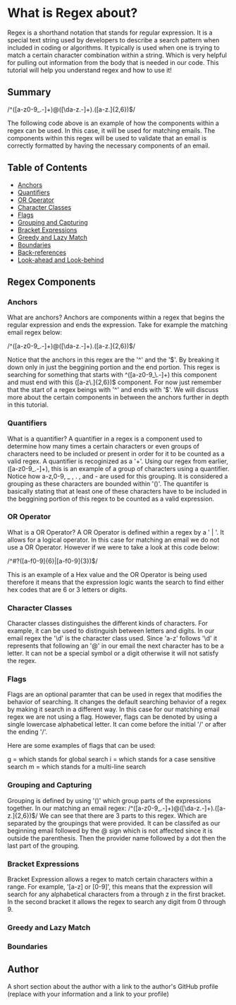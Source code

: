 # What is Regex about?

Regex is a shorthand notation that stands for regular expression.
It is a special text string used by developers to describe a search pattern
when included in coding or algorithms. It typically is used when one is trying
to match a certain character combination within a string. Which is very helpful for pulling out information from the body that is needed in our code. This tutorial will help you understand regex and how to use it!

## Summary

/^([a-z0-9_\.-]+)@([\da-z\.-]+)\.([a-z\.]{2,6})$/

The following code above is an example of how the components within a regex can be used.
In this case, it will be used for matching emails. The components within this regex will be used to validate that an email is correctly formatted by having the necessary components of an email. 

## Table of Contents

- [Anchors](#anchors)
- [Quantifiers](#quantifiers)
- [OR Operator](#or-operator)
- [Character Classes](#character-classes)
- [Flags](#flags)
- [Grouping and Capturing](#grouping-and-capturing)
- [Bracket Expressions](#bracket-expressions)
- [Greedy and Lazy Match](#greedy-and-lazy-match)
- [Boundaries](#boundaries)
- [Back-references](#back-references)
- [Look-ahead and Look-behind](#look-ahead-and-look-behind)

## Regex Components

### Anchors

What are anchors? Anchors are components within a regex that begins the regular expression and ends the expression. Take for example the matching email regex below:

/^([a-z0-9_\.-]+)@([\da-z\.-]+)\.([a-z\.]{2,6})$/

Notice that the anchors in this regex are the '^' and the '$'. By breaking it down only in just the beggining portion and the end portion. This regex is searching for something that starts with ^([a-z0-9_\.-]+) this component and must end with this ([a-z\.]{2,6})$ component. For now just remember that the start of a regex beings with '^' and ends with '$'. We will discuss more about the certain components in between the anchors further in depth in this tutorial. 

### Quantifiers

What is a quantifier? A quantifier in a regex is a component used to determine how many times a certain characters or even groups of characters need to be included or present in order for it to be counted as a valid regex. A quantifier is recoginized as a '+'. Using our regex from earlier, ([a-z0-9_\.-]+), this is an example of a group of characters using a quantifier. Notice how a-z,0-9, _ , . , and - are used for this grouping. It is considered a grouping as these characters are bounded within '()'. The quantifer is basically stating that at least one of these characters have to be included in the beggining portion of this regex to be counted as a valid expression. 

### OR Operator

What is a OR Operator? A OR Operator is defined within a regex by a ' | '. It allows for a logical operator. In this case for matching an email we do not use a OR Operator. However if we were to take a look at this code below: 

/^#?([a-f0-9]{6}|[a-f0-9]{3})$/

This is an example of a Hex value and the OR Operator is being used therefore it means that the expression logic wants the search to find either hex codes that are 6 or 3 letters or digits. 

### Character Classes

Character classes distinguishes the different kinds of characters. For example, it can be used to distinguish between letters and digits. In our email regex the '\d' is the character class used. Since 'a-z' follows '\d' it represents that following an '@' in our email the next character has to be a letter. It can not be a special symbol or a digit otherwise it will not satisfy the regex. 

### Flags

Flags are an optional paramter that can be used in regex that modifies the behavior of searching. It changes the default searching behavior of a regex by making it search in a different way. In this case for our matching email regex we are not using a flag. However, flags can be denoted by using a single lowercase alphabetical letter. It can come before the initial '/' or after the ending '/'. 

Here are some examples of flags that can be used:

g = which stands for global search
i = which stands for a case sensitive search
m = which stands for a multi-line search

### Grouping and Capturing

Grouping is defined by using '()' which group parts of the expressions together. In our matching an email regex: /^([a-z0-9_\.-]+)@([\da-z\.-]+)\.([a-z\.]{2,6})$/ 
We can see that there are 3 parts to this regex. Which are separated by the groupings that were provided. It can be classifed as our beginning email followed by the @ sign which is not affected since it is outside the parenthesis. Then the provider name followed by a dot then the last part of the grouping. 

### Bracket Expressions

Bracket Expression allows a regex to match certain characters within a range. For example, '[a-z] or [0-9]', this means that the expression will search for any alphabetical characters from a through z in the first bracket. In the second bracket it allows the regex to search any digit from 0 through 9.

### Greedy and Lazy Match

### Boundaries

## Author

A short section about the author with a link to the author's GitHub profile (replace with your information and a link to your profile)
